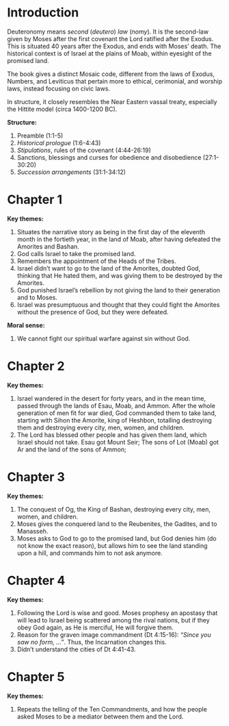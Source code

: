 # Introduction
Deuteronomy means *second* (*deutero*) *law* (*nomy*). It is the second-law given by Moses after the first covenant the Lord ratified after the Exodus. This is situated 40 years after the Exodus, and ends with Moses’ death. The historical context is of Israel at the plains of Moab, within eyesight of the promised land.

The book gives a distinct Mosaic code, different from the laws of Exodus, Numbers, and Leviticus that pertain more to ethical, cerimonial, and worship laws, instead focusing on civic laws.

In structure, it closely resembles the Near Eastern vassal treaty, especially the Hittite model (circa 1400-1200 BC).

**Structure:**
1. Preamble (1:1-5)
2. *Historical prologue* (1:6-4:43)
3. *Stipulations*, rules of the covenant (4:44-26:19)
4. Sanctions, blessings and curses for obedience and disobedience (27:1-30:20)
5. *Succession arrangements* (31:1-34:12)

# Chapter 1
**Key themes:**
1. Situates the narrative story as being in the first day of the eleventh month in the fortieth year, in the land of Moab, after having defeated the Amorites and Bashan.
2. God calls Israel to take the promised land.
3. Remembers the appointment of the Heads of the Tribes.
4. Israel didn’t want to go to the land of the Amorites, doubted God, thinking that He hated them, and was giving them to be destroyed by the Amorites.
5. God punished Israel’s rebellion by not giving the land to their generation and to Moses.
6. Israel was presumptuous and thought that they could fight the Amorites without the presence of God, but they were defeated.

**Moral sense:**
1. We cannot fight our spiritual warfare against sin without God.
# Chapter 2
**Key themes:**
1. Israel wandered in the desert for forty years, and in the mean time, passed through the lands of Esau, Moab, and Ammon. After the whole generation of men fit for war died, God commanded them to take land, starting with Sihon the Amorite, king of Heshbon, totalling destroying them and destroying every city, men, women, and children.
2. The Lord has blessed other people and has given them land, which Israel should not take. Esau got Mount Seir; The sons of Lot (Moab) got Ar and the land of the sons of Ammon;
# Chapter 3
**Key themes:**
1. The conquest of Og, the King of Bashan, destroying every city, men, women, and children.
2. Moses gives the conquered land to the Reubenites, the Gadites, and to Manasseh.
3. Moses asks to God to go to the promised land, but God denies him (do not know the exact reason), but allows him to see the land standing upon a hill, and commands him to not ask anymore.
# Chapter 4
**Key themes:**
1. Following the Lord is wise and good. Moses prophesy an apostasy that will lead to Israel being scattered among the rival nations, but if they obey God again, as He is merciful, He will forgive them.
2. Reason for the graven image commandment (Dt 4:15-16): *“Since you saw no form, …”*. Thus, the Incarnation changes this.
3. Didn’t understand the cities of Dt 4:41-43.
# Chapter 5
**Key themes:**
1. Repeats the telling of the Ten Commandments, and how the people asked Moses to be a mediator between them and the Lord.